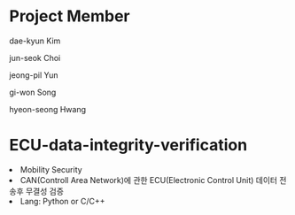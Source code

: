 # Project Member
dae-kyun Kim

jun-seok Choi

jeong-pil Yun 

gi-won Song 

hyeon-seong Hwang
# ECU-data-integrity-verification

<li>Mobility Security</li>
<li>CAN(Controll Area Network)에 관한 ECU(Electronic Control Unit) 데이터 전송후 무결성 검증</li>
<li>Lang: Python or C/C++ </li>
